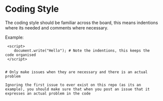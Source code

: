 # Coding Style

The coding style should be familiar across the board, this means indentions where its needed and comments where necessary.

Example:

```
 <script>
    document.write("Hello"); # Note the indentions, this keeps the code organised
 </script>


# Only make issues when they are necessary and there is an actual problem

Ignoring the first issue to ever exist on this repo (as its an example), you should make sure that when you post an issue that it expresses an actual problem in the code 
